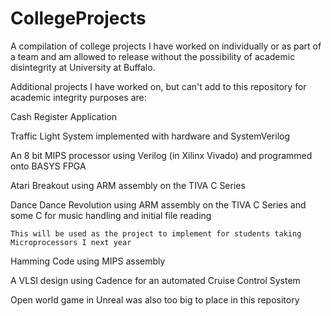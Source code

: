 # CollegeProjects
A compilation of college projects I have worked on individually or as part of a team and am allowed to release without the possibility of academic disintegrity at University at Buffalo.

Additional projects I have worked on, but can't add to this repository for academic integrity purposes are:

Cash Register Application

Traffic Light System implemented with hardware and SystemVerilog

An 8 bit MIPS processor using Verilog (in Xilinx Vivado) and programmed onto BASYS FPGA

Atari Breakout using ARM assembly on the TIVA C Series

Dance Dance Revolution using ARM assembly on the TIVA C Series and some C for music handling and initial file reading

    This will be used as the project to implement for students taking Microprocessors I next year

Hamming Code using MIPS assembly

A VLSI design using Cadence for an automated Cruise Control System

Open world game in Unreal was also too big to place in this repository
